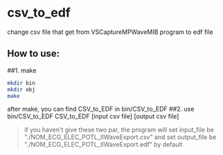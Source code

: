 # csv_to_edf
change csv file that get from VSCaptureMPWaveMIB program to edf file

## How to use:
##1. make
```bash
mkdir bin
mkdir obj
make
```
after make, you can find CSV_to_EDF in bin/CSV_to_EDF
##2. use bin/CSV_to_EDF
CSV_to_EDF [input csv file] [output csv file]

>if you haven't give these two par, the program will set input_file be "./NOM_ECG_ELEC_POTL_IIWaveExport.csv" and set output_file be "./NOM_ECG_ELEC_POTL_IIWaveExport.edf" by default
